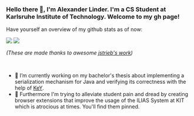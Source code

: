 
### Hello there 👋, I'm Alexander Linder. I'm a CS Student at Karlsruhe Institute of Technology. Welcome to my gh page!

Have yourself an overview of my github stats as of now: 

![](https://github.com/SeineEloquenz/github-stats/blob/master/generated/overview.svg)
![](https://github.com/SeineEloquenz/github-stats/blob/master/generated/languages.svg)

_(These are made thanks to awesome [jstrieb's work](https://github.com/jstrieb/github-stats))_

<br>

- 🔭 I’m currently working on my bachelor's thesis about implementing a serialization mechanism for Java and verifying its correctness with the help of [KeY](https://www.key-project.org/).
- 👯 Furthermore I'm trying to alleviate student pain and dread by creating browser extensions that improve the usage of the ILIAS System at KIT which is atrocious at times. You'll find them pinned.

<!--
**SeineEloquenz/SeineEloquenz** is a ✨ _special_ ✨ repository because its `README.md` (this file) appears on your GitHub profile.

Here are some ideas to get you started:

- 🔭 I’m currently working on ...
- 🌱 I’m currently learning ...
- 👯 I’m looking to collaborate on ...
- 🤔 I’m looking for help with ...
- 💬 Ask me about ...
- 📫 How to reach me: ...
- 😄 Pronouns: ...
- ⚡ Fun fact: ...
-->
